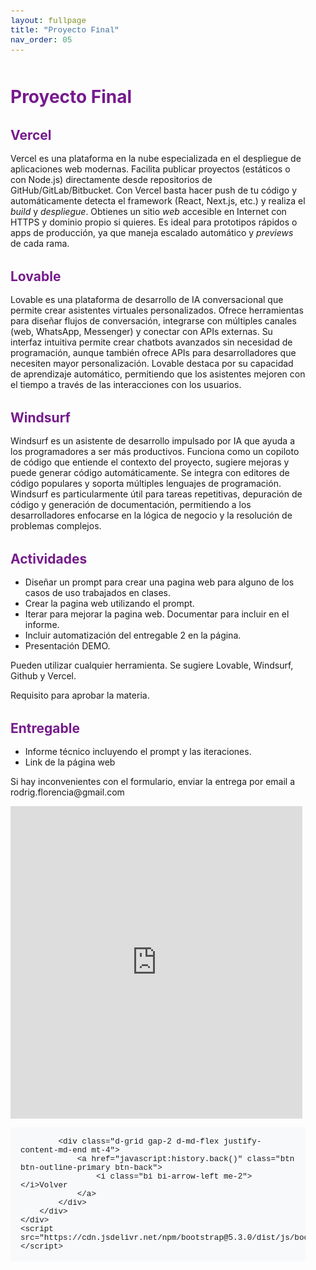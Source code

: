 ```yaml
---
layout: fullpage
title: "Proyecto Final"
nav_order: 05
---
```

<html lang="es">
<head>
    <meta charset="UTF-8">
    <meta name="viewport" content="width=device-width, initial-scale=1.0">
    <title>Proyecto Final</title>
    <link href="https://cdn.jsdelivr.net/npm/bootstrap@5.3.0/dist/css/bootstrap.min.css" rel="stylesheet">
    <link rel="stylesheet" href="https://cdn.jsdelivr.net/npm/bootstrap-icons@1.10.0/font/bootstrap-icons.css">
    <style>
        :root {
            --primary: #761a8d;
            --primary-light: #8e3ea5;
            --primary-dark: #5a0f6e;
        }
        body {
            padding-top: 2rem;
            padding-bottom: 2rem;
        }
        .content {
            max-width: 800px;
            margin: 0 auto;
            padding: 0 1rem;
        }
        h1, h2, h3, h4, h5, h6 {
            color: var(--primary);
            margin-top: 2rem;
            margin-bottom: 1rem;
        }
        img {
            max-width: 100%;
            height: auto;
            display: block;
            margin: 2rem auto;
            border-radius: 8px;
            box-shadow: 0 4px 8px rgba(0,0,0,0.1);
        }
        table {
            width: 100%;
            margin: 2rem 0;
            border-collapse: collapse;
        }
        th, td {
            padding: 0.75rem;
            border: 1px solid #dee2e6;
            text-align: left;
        }
        th {
            background-color: #f8f9fa;
            font-weight: 600;
        }
        pre {
            background-color: #f8f9fa;
            padding: 1rem;
            border-radius: 4px;
            overflow-x: auto;
        }
        code {
            font-family: 'Courier New', Courier, monospace;
            background-color: #f8f9fa;
            padding: 0.2rem 0.4rem;
            border-radius: 3px;
            font-size: 0.9em;
        }
        blockquote {
            border-left: 4px solid var(--primary);
            padding-left: 1rem;
            margin-left: 0;
            color: #6c757d;
            font-style: italic;
        }
        .btn-back {
            margin-top: 2rem;
        }
    </style>
</head>
<body>
    <div class="container">
        <div class="content">
            <h1>Proyecto Final</h1>
            <h2 id="vercel">Vercel</h2>
<p>Vercel es una plataforma en la nube especializada en el despliegue de aplicaciones web modernas. Facilita publicar proyectos (estáticos o con Node.js) directamente desde repositorios de GitHub/GitLab/Bitbucket. Con Vercel basta hacer push de tu código y automáticamente detecta el framework (React, Next.js, etc.) y realiza el <em>build</em> y <em>despliegue</em>. Obtienes un sitio <em>web</em> accesible en Internet con HTTPS y dominio propio si quieres. Es ideal para prototipos rápidos o apps de producción, ya que maneja escalado automático y <em>previews</em> de cada rama.</p>
<h2 id="lovable">Lovable</h2>
<p>Lovable es una plataforma de desarrollo de IA conversacional que permite crear asistentes virtuales personalizados. Ofrece herramientas para diseñar flujos de conversación, integrarse con múltiples canales (web, WhatsApp, Messenger) y conectar con APIs externas. Su interfaz intuitiva permite crear chatbots avanzados sin necesidad de programación, aunque también ofrece APIs para desarrolladores que necesiten mayor personalización. Lovable destaca por su capacidad de aprendizaje automático, permitiendo que los asistentes mejoren con el tiempo a través de las interacciones con los usuarios.</p>
<h2 id="windsurf">Windsurf</h2>
<p>Windsurf es un asistente de desarrollo impulsado por IA que ayuda a los programadores a ser más productivos. Funciona como un copiloto de código que entiende el contexto del proyecto, sugiere mejoras y puede generar código automáticamente. Se integra con editores de código populares y soporta múltiples lenguajes de programación. Windsurf es particularmente útil para tareas repetitivas, depuración de código y generación de documentación, permitiendo a los desarrolladores enfocarse en la lógica de negocio y la resolución de problemas complejos.</p>
<h2 id="actividades">Actividades</h2>
<ul>
<li>Diseñar un prompt para crear una pagina web para alguno de los casos de uso trabajados en clases.</li>
<li>Crear la pagina web utilizando el prompt.</li>
<li>Iterar para mejorar la pagina web. Documentar para incluir en el informe.</li>
<li>Incluir automatización del entregable 2 en la página.</li>
<li>Presentación DEMO.</li>
</ul>
<p>Pueden utilizar cualquier herramienta. Se sugiere Lovable, Windsurf, Github y Vercel.</p>
<p>Requisito para aprobar la materia.</p>
<h2 id="entregable">Entregable</h2>
<ul>
<li>Informe técnico incluyendo el prompt y las iteraciones.</li>
<li>Link de la página web</li>
</ul>
<p>Si hay inconvenientes con el formulario, enviar la entrega por email a rodrig.florencia@gmail.com</p>
<iframe aria-label='Entregable Final' frameborder="0" style="height:500px;width:99%;border:none;" src='https://forms.zohopublic.com/frodriguezpla1/form/EntregableFinal/formperma/W2C3OkNv6AmYVEqRWHjDtJbnTYEJoju6hc5A0fvbUvM'></iframe>

<!-- 
## Actividades

Desplegar un proyecto simple: Toma un repositorio básico de *chatbot* (puedes crear uno estático: un *index.html* con un formulario y un poco de JavaScript que llame a la API de OpenAI) y publícalo en Vercel. Verifica que la app funcione desde la URL que te proporciona Vercel.

Usar una plantilla de *chatbot*: Ve a la galería de plantillas de Vercel y elige “Next.js AI Chatbot” o “Chatbot UI”. Despliega con un clic la plantilla, conecta tu clave de OpenAI en configuración y prueba el bot.

Crear un endpoint en Vercel: En el mismo proyecto, agrega una función serverless (archivo en /api/). Por ejemplo, /api/hello.js que responda {"msg":"hola"}. Despliega de nuevo y prueba llamando https://tu-dominio.vercel.app/api/hello. Esto demuestra cómo tu chatbot podría usar funciones de backend para integrarse con agentes IA o servicios externos.

Con estas actividades conocerás el flujo completo: crear un chatbot, alojarlo en la nube y conectarlo con asistentes personalizados o APIs públicas, todo sin infraestructura propia. Fuentes: Basamos esta unidad en documentación de Vercel y ejemplos de plantillas.-->
            <div class="d-grid gap-2 d-md-flex justify-content-md-end mt-4">
                <a href="javascript:history.back()" class="btn btn-outline-primary btn-back">
                    <i class="bi bi-arrow-left me-2"></i>Volver
                </a>
            </div>
        </div>
    </div>
    <script src="https://cdn.jsdelivr.net/npm/bootstrap@5.3.0/dist/js/bootstrap.bundle.min.js"></script>
</body>
</html>